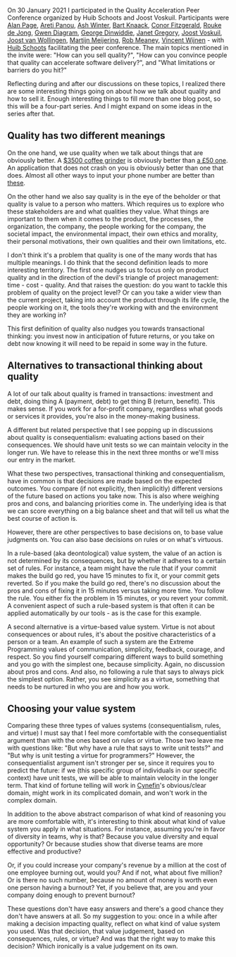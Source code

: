 <!--
.. title: Thinking about quality: choosing your value system
.. slug: choosing-your-value-system
.. date: 2021-02-15 20:09:08 UTC+01:00
.. tags: peer conference, value system, quality
.. category: quality
.. link: 
.. description:
.. type: text
-->

On 30 January 2021 I participated in the Quality Acceleration Peer Conference organized by Huib Schoots and Joost Voskuil. Participants were [Alan Page](https://twitter.com/alanpage), [Areti Panou](https://twitter.com/unremarkableQA), [Ash Winter](https://twitter.com/northern_tester), [Bart Knaack](https://twitter.com/btknaack), [Conor Fitzgerald](https://twitter.com/conorfi), [Rouke de Jong](https://twitter.com/roukedejong), [Gwen Diagram](https://twitter.com/gwendiagram), [George Dinwiddie](https://twitter.com/gdinwiddie), [Janet Gregory](https://twitter.com/janetgregoryca), [Joost Voskuil](https://twitter.com/joost_voskuil), [Joost van Wollingen](https://twitter.com/jpjwolli), [Martijn Meijering](https://twitter.com/mmeijeri), [Rob Meaney](https://twitter.com/robmeaney), [Vincent Wijnen](https://twitter.com/vinwijnl) - with [Huib Schoots](https://twitter.com/huibschoots) facilitating the peer conference. The main topics mentioned in the invite were: "How can you sell quality?", "How can you convince people that quality can accelerate software delivery?", and "What limitations or barriers do you hit?"

Reflecting during and after our discussions on these topics, I realized there are some interesting things going on about how we talk about quality and how to sell it. Enough interesting things to fill more than one blog post, so this will be a four-part series. And I might expand on some ideas in the series after that.


## Quality has two different meanings
On the one hand, we use quality when we talk about things that are obviously better. A [$3500 coffee grinder](https://www.youtube.com/watch?v=-3mB4MBITEI) is obviously better than [a £50 one](https://www.youtube.com/watch?v=AVYGxext8XI). An application that does not crash on you is obviously better than one that does. Almost all other ways to input your phone number are better than [these](https://qz.com/679782/programmers-imagine-the-most-ridiculous-ways-to-input-a-phone-number/).

<!-- TEASER_END -->

On the other hand we also say quality is in the eye of the beholder or that quality is value to a person who matters. Which requires us to explore who these stakeholders are and what qualities they value. What things are important to them when it comes to the product, the processes, the organization, the company, the people working for the company, the societal impact, the environmental impact, their own ethics and morality, their personal motivations, their own qualities and their own limitations, etc.

I don't think it's a problem that quality is one of the many words that has multiple meanings. I do think that the second definition leads to more interesting territory. The first one nudges us to focus only on product quality and in the direction of the devil's triangle of project management: time - cost - quality. And that raises the question: do you want to tackle this problem of quality on the project level? Or can you take a wider view than the current project, taking into account the product through its life cycle, the people working on it, the tools they're working with and the environment they are working in?

This first definition of quality also nudges you towards transactional thinking: you invest now in anticipation of future returns, or you take on debt now knowing it will need to be repaid in some way in the future.


## Alternatives to transactional thinking about quality
A lot of our talk about quality is framed in transactions: investment and debt, doing thing A (payment, debt) to get thing B (return, benefit). This makes sense. If you work for a for-profit company, regardless what goods or services it provides, you're also in the money-making business.

A different but related perspective that I see popping up in discussions about quality is consequentialism: evaluating actions based on their consequences. We should have unit tests so we can maintain velocity in the longer run. We have to release this in the next three months or we'll miss our entry in the market.

What these two perspectives, transactional thinking and consequentialism, have in common is that decisions are made based on the expected outcomes. You compare (if not explicitly, then implicitly) different versions of the future based on actions you take now. This is also where weighing pros and cons, and balancing priorities come in. The underlying idea is that we can score everything on a big balance sheet and that will tell us what the best course of action is.

However, there are other perspectives to base decisions on, to base value judgments on. You can also base decisions on rules or on what's virtuous.

In a rule-based (aka deontological) value system, the value of an action is not determined by its consequences, but by whether it adheres to a certain set of rules. For instance, a team might have the rule that if your commit makes the build go red, you have 15 minutes to fix it, or your commit gets reverted. So if you make the build go red, there's no discussion about the pros and cons of fixing it in 15 minutes versus taking more time. You follow the rule. You either fix the problem in 15 minutes, or you revert your commit. A convenient aspect of such a rule-based system is that often it can be applied automatically by our tools - as is the case for this example.

A second alternative is a virtue-based value system. Virtue is not about consequences or about rules, it's about the positive characteristics of a person or a team. An example of such a system are the Extreme Programming values of communication, simplicity, feedback, courage, and respect. So you find yourself comparing different ways to build something and you go with the simplest one, because simplicity. Again, no discussion about pros and cons. And also, no following a rule that says to always pick the simplest option. Rather, you see simplicity as a virtue, something that needs to be nurtured in who you are and how you work.


## Choosing your value system
Comparing these three types of values systems (consequentialism, rules, and virtue) I must say that I feel more comfortable with the consequentialist argument than with the ones based on rules or virtue. Those two leave me with questions like: "But why have a rule that says to write unit tests?" and "But why is unit testing a virtue for programmers?" However, the consequentialist argument isn't stronger per se, since it requires you to predict the future: if we (this specific group of individuals in our specific context) have unit tests, we will be able to maintain velocity in the longer term. That kind of fortune telling will work in [Cynefin](https://en.wikipedia.org/wiki/Cynefin_framework)'s obvious/clear domain, might work in its complicated domain, and won't work in the complex domain.

In addition to the above abstract comparison of what kind of reasoning you are more comfortable with, it's interesting to think about what kind of value system you apply in what situations. For instance, assuming you're in favor of diversity in teams, why is that? Because you value diversity and equal opportunity? Or because studies show that diverse teams are more effective and productive?

Or, if you could increase your company's revenue by a million at the cost of one employee burning out, would you? And if not, what about five million? Or is there no such number, because no amount of money is worth even one person having a burnout? Yet, if you believe that, are you and your company doing enough to prevent burnout?

These questions don't have easy answers and there's a good chance they don't have answers at all. So my suggestion to you: once in a while after making a decision impacting quality, reflect on what kind of value system you used. Was that decision, that value judgement, based on consequences, rules, or virtue? And was that the right way to make this decision? Which ironically is a value judgement on its own.
